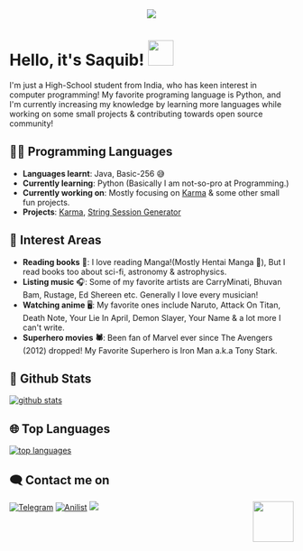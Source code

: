 <div align="center">
    <img src="https://telegra.ph/file/2b2836f47376c7a3a49f6.jpg">
</div>

# Hello, it's Saquib! <img src="https://raw.githubusercontent.com/MartinHeinz/MartinHeinz/master/wave.gif" width="45px">

I'm just a High-School student from India, who has keen interest in computer programming! My favorite programing language is Python, and I'm currently increasing my knowledge by learning more languages while working on some small projects & contributing towards open source community!
## 👨‍💻 Programming Languages

- **Languages learnt**: Java, Basic-256 😅
- **Currently learning**: Python
     (Basically I am not-so-pro at Programming.)
- **Currently working on**: Mostly focusing on [Karma](http://t.me/KarmaAkabaneRoBoT) & some other small fun projects.
- **Projects**: [Karma](http://t.me/KarmaAkabaneRoBoT), [String Session Generator](https://github.com/IAmKarToon/StringSessionGEN)

## 🌟 Interest Areas
- **Reading books** 📖: I love reading Manga!(Mostly Hentai Manga 🌚), But I read books too about sci-fi, astronomy & astrophysics.
- **Listing music** 🎧: Some of my favorite artists are CarryMinati, Bhuvan Bam, Rustage, Ed Shereen etc. Generally I love every musician!
- **Watching anime** 🖥️: My favorite ones include Naruto, Attack On Titan, Death Note, Your Lie In April, Demon Slayer, Your Name & a lot more I can't write.
- **Superhero movies 🕷️**: Been fan of Marvel ever since The Avengers (2012) dropped! My Favorite Superhero is Iron Man a.k.a Tony Stark.

##  🐙 **Github Stats**

[![github stats](https://github-readme-stats.vercel.app/api?username=IAmKarToon&show_icons=true&theme=radical)](https://github.com/IAmKarToon)

## 🌐 **Top Languages**

[![top languages](https://github-readme-stats.vercel.app/api/top-langs/?username=IAmKarToon&show_icons=true&theme=radical&layout=compact)](https://github.com/IAmKarToon)
   

## 🗨️ Contact me on


[![Telegram](https://img.shields.io/badge/telegram-1b77FF.svg?style=for-the-badge&logo=telegram)](https://t.me/MeKarToon)
[![Anilist](https://img.shields.io/badge/Anilist-blue.svg?style=for-the-badge&logo=anilist)](https://anilist.co/user/MeKarToon/)
<a href="https://twitter.com/AmKarToon"><img src="https://img.shields.io/badge/Twitter-blue.svg?style=for-the-badge&logo=twitter"></a> <img src="https://64.media.tumblr.com/34784257378ce2c51675599159735772/tumblr_nd3b8i2gL01sedjuto1_400.gifv" align="right" width="72"/>

